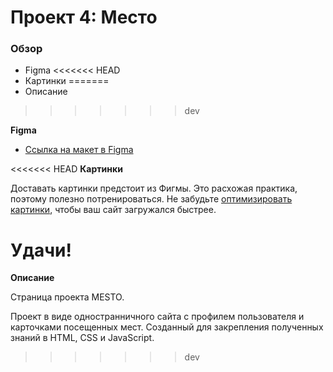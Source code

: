 # Проект 4: Место

### Обзор

* Figma
<<<<<<< HEAD
* Картинки
=======
* Описание
>>>>>>> dev

**Figma**

* [Ссылка на макет в Figma](https://www.figma.com/file/StZjf8HnoeLdiXS7dYrLAh/JavaScript.-Sprint-4)

<<<<<<< HEAD
**Картинки**

Доставать картинки предстоит из Фигмы. Это расхожая практика, поэтому полезно потренироваться.
Не забудьте [оптимизировать картинки](https://tinypng.com/), чтобы ваш сайт загружался быстрее.

Удачи!
=======
**Описание**

Страница проекта MESTO.

Проект в виде одностранничного сайта с профилем пользователя и карточками посещенных мест. Созданный для закрепления полученных знаний в HTML, CSS и JavaScript.
>>>>>>> dev
